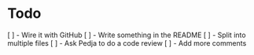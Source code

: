 # Todo 

[ ] - Wire it with GitHub
[ ] - Write something in the README
[ ] - Split into multiple files
[ ] - Ask Pedja to do a code review 
[ ] - Add more comments
